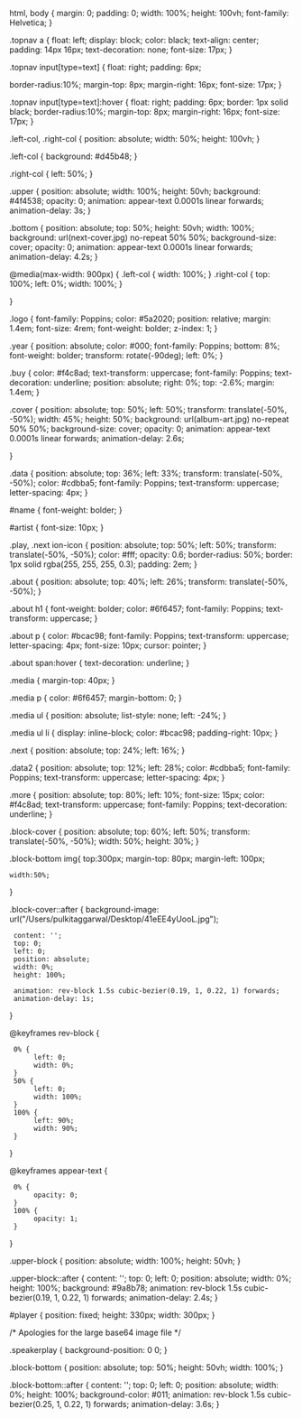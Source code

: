 html, body {
      margin: 0;
      padding: 0;
      width: 100%;
      height: 100vh;
      font-family: Helvetica;
}

.topnav a {
  float: left;
  display: block;
  color: black;
  text-align: center;
  padding: 14px 16px;
  text-decoration: none;
  font-size: 17px;
}

.topnav input[type=text] {
  float: right;
  padding: 6px;
  
  border-radius:10%;
  margin-top: 8px;
  margin-right: 16px;
  font-size: 17px;
}

.topnav input[type=text]:hover {
  float: right;
  padding: 6px;
  border: 1px solid black;
  border-radius:10%;
  margin-top: 8px;
  margin-right: 16px;
  font-size: 17px;
}

.left-col, .right-col {
      position: absolute;
      width: 50%;
      height: 100vh;
}

.left-col {
      background: #d45b48;
}

.right-col {
      left: 50%;
}

.upper {
      position: absolute;
      width: 100%;
      height: 50vh;
      background: #4f4538;
      opacity: 0;
      animation: appear-text 0.0001s linear forwards;
      animation-delay: 3s;
}

.bottom {
      position: absolute;
      top: 50%;
      height: 50vh;
      width: 100%;
      background: url(next-cover.jpg) no-repeat 50% 50%;
      background-size: cover;
      opacity: 0;
      animation: appear-text 0.0001s linear forwards;
      animation-delay: 4.2s;
}

@media(max-width: 900px) {
      .left-col {
            width: 100%;
      }
      .right-col {
            top: 100%;
            left: 0%;
            width: 100%;
      }

}

.logo {
      font-family: Poppins;
      color: #5a2020;
      position: relative;
      margin: 1.4em;
      font-size: 4rem;
      font-weight: bolder;
      z-index: 1;
}

.year {
      position: absolute;
      color: #000;
      font-family: Poppins;
      bottom: 8%;
      font-weight: bolder;
      transform: rotate(-90deg);
      left: 0%;
}

.buy {
      color: #f4c8ad;
      text-transform: uppercase;
      font-family: Poppins;
      text-decoration: underline;
      position: absolute;
      right: 0%;
      top: -2.6%;
      margin: 1.4em;
}

.cover {
      position: absolute;
      top: 50%;
      left: 50%;
      transform: translate(-50%, -50%);
      width: 45%;
      height: 50%;
      background: url(album-art.jpg) no-repeat 50% 50%;
      background-size: cover;
      opacity: 0;
      animation: appear-text 0.0001s linear forwards;
      animation-delay: 2.6s;

}

.data {
      position: absolute;
      top: 36%;
      left: 33%;
      transform: translate(-50%, -50%);
      color: #cdbba5;
      font-family: Poppins;
      text-transform: uppercase;
      letter-spacing: 4px;
}

#name {
      font-weight: bolder;
}

#artist {
      font-size: 10px;
}

.play, .next ion-icon {
      position: absolute;
      top: 50%;
      left: 50%;
      transform: translate(-50%, -50%);
      color: #fff;
      opacity: 0.6;
      border-radius: 50%;
      border: 1px solid rgba(255, 255, 255, 0.3);
      padding: 2em;
}

.about {
      position: absolute;
      top: 40%;
      left: 26%;
      transform: translate(-50%, -50%);
}

.about h1 {
      font-weight: bolder;
      color: #6f6457;
      font-family: Poppins;
      text-transform: uppercase;
}

.about p {
      color: #bcac98;
      font-family: Poppins;
      text-transform: uppercase;
      letter-spacing: 4px;
      font-size: 10px;
      cursor: pointer;
}

.about span:hover {
      text-decoration: underline;
}

.media {
      margin-top: 40px;
}

.media p {
      color: #6f6457;
      margin-bottom: 0;
}

.media ul {
      position: absolute;
      list-style: none;
      left: -24%;
}

.media ul li {
      display: inline-block;
      color: #bcac98;
      padding-right: 10px;
}

.next {
      position: absolute;
      top: 24%;
      left: 16%;
}

.data2 {
      position: absolute;
      top: 12%;
      left: 28%;
      color: #cdbba5;
      font-family: Poppins;
      text-transform: uppercase;
      letter-spacing: 4px;
}

.more {
      position: absolute;
      top: 80%;
      left: 10%;
      font-size: 15px;
      color: #f4c8ad;
      text-transform: uppercase;
      font-family: Poppins;
      text-decoration: underline;
}

.block-cover {
      position: absolute;
      top: 60%;
      left: 50%;
      transform: translate(-50%, -50%);
      width: 50%;
      height: 30%;
}

.block-bottom img{
    top:300px;
    margin-top: 80px;
    margin-left: 100px;

	width:50%;
}

.block-cover::after {
     background-image: url("/Users/pulkitaggarwal/Desktop/41eEE4yUooL.jpg");
     
     content: '';
     top: 0;
     left: 0;
     position: absolute;
     width: 0%;
     height: 100%;
    
     animation: rev-block 1.5s cubic-bezier(0.19, 1, 0.22, 1) forwards;
     animation-delay: 1s;
}

@keyframes rev-block {

     0% {
          left: 0;
          width: 0%;
     }
     50% {
          left: 0;
          width: 100%;
     }
     100% {
          left: 90%;
          width: 90%;
     }

}

@keyframes appear-text {

     0% {
          opacity: 0;
     }
     100% {
          opacity: 1;
     }

}

.upper-block {
      position: absolute;
      width: 100%;
      height: 50vh;
}

.upper-block::after {
     content: '';
     top: 0;
     left: 0;
     position: absolute;
     width: 0%;
     height: 100%;
     background: #9a8b78;
     animation: rev-block 1.5s cubic-bezier(0.19, 1, 0.22, 1) forwards;
     animation-delay: 2.4s;
}

#player {
  position: fixed;
  height: 330px;
  width: 300px;
}

/* Apologies for the large base64 image file */



.speakerplay {
  background-position: 0 0;
}

.block-bottom {
      position: absolute;
      top: 50%;
      height: 50vh;
      width: 100%;
}

.block-bottom::after {
     content: '';
     top: 0;
     left: 0;
     position: absolute;
     width: 0%;
     height: 100%;
     background-color: #011;
     animation: rev-block 1.5s cubic-bezier(0.25, 1, 0.22, 1) forwards;
     animation-delay: 3.6s;
}


